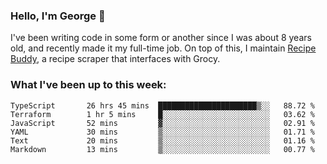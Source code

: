 ### Hello, I'm George 👋

I've been writing code in some form or another since I was about 8 years old, and recently made it my full-time job. On top of this, I maintain [Recipe Buddy](https://github.com/georgegebbett/recipe-buddy), a recipe scraper that interfaces with Grocy.  

<!--
**georgegebbett/georgegebbett** is a ✨ _special_ ✨ repository because its `README.md` (this file) appears on your GitHub profile.

Here are some ideas to get you started:

- 🔭 I’m currently working on ...
- 🌱 I’m currently learning ...
- 👯 I’m looking to collaborate on ...
- 🤔 I’m looking for help with ...
- 💬 Ask me about ...
- 📫 How to reach me: ...
- 😄 Pronouns: ...
- ⚡ Fun fact: ...
-->

### What I've been up to this week:
<!--START_SECTION:waka-->

```text
TypeScript       26 hrs 45 mins  ██████████████████████▒░░   88.72 %
Terraform        1 hr 5 mins     █░░░░░░░░░░░░░░░░░░░░░░░░   03.62 %
JavaScript       52 mins         ▓░░░░░░░░░░░░░░░░░░░░░░░░   02.91 %
YAML             30 mins         ▒░░░░░░░░░░░░░░░░░░░░░░░░   01.71 %
Text             20 mins         ▒░░░░░░░░░░░░░░░░░░░░░░░░   01.16 %
Markdown         13 mins         ▒░░░░░░░░░░░░░░░░░░░░░░░░   00.77 %
```

<!--END_SECTION:waka-->
